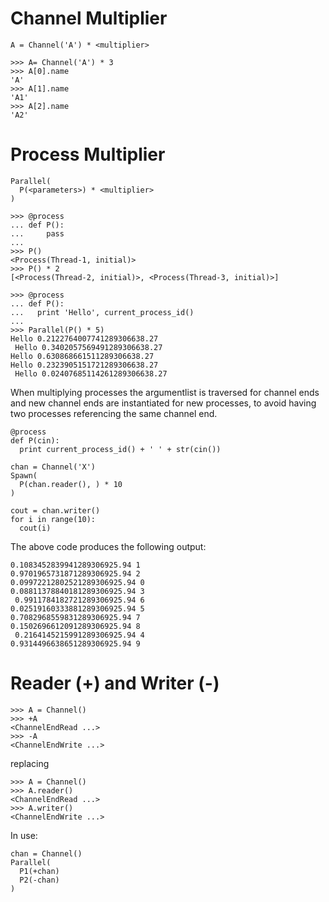 # Channel Multiplier #
```
A = Channel('A') * <multiplier>
```

```
>>> A= Channel('A') * 3
>>> A[0].name
'A'
>>> A[1].name
'A1'
>>> A[2].name
'A2'
```

# Process Multiplier #

```
Parallel(
  P(<parameters>) * <multiplier>
)
```


```
>>> @process
... def P():
...     pass
... 
>>> P()
<Process(Thread-1, initial)>
>>> P() * 2
[<Process(Thread-2, initial)>, <Process(Thread-3, initial)>]
```

```
>>> @process
... def P():
...   print 'Hello', current_process_id()
... 
>>> Parallel(P() * 5)
Hello 0.2122764007741289306638.27
 Hello 0.3402057569491289306638.27
Hello 0.630868661511289306638.27
Hello 0.2323905151721289306638.27
 Hello 0.02407685114261289306638.27
```

When multiplying processes the argumentlist is traversed for channel ends and new channel ends are instantiated for new processes, to avoid having two processes referencing the same channel end.

```
@process
def P(cin):
  print current_process_id() + ' ' + str(cin())

chan = Channel('X')
Spawn(
  P(chan.reader(), ) * 10
)

cout = chan.writer()
for i in range(10):
  cout(i)
```

The above code produces the following output:

```
0.1083452839941289306925.94 1
0.9701965731871289306925.94 2
0.09972212802521289306925.94 0
0.08811378840181289306925.94 3
 0.9911784182721289306925.94 6
0.02519160333881289306925.94 5
0.7082968559831289306925.94 7
0.1502696612091289306925.94 8
 0.2164145215991289306925.94 4
0.9314496638651289306925.94 9
```

# Reader (+) and Writer (-) #

```
>>> A = Channel()
>>> +A
<ChannelEndRead ...>
>>> -A
<ChannelEndWrite ...>
```

replacing

```
>>> A = Channel()
>>> A.reader()
<ChannelEndRead ...>
>>> A.writer()
<ChannelEndWrite ...>
```

In use:

```
chan = Channel()
Parallel(
  P1(+chan)
  P2(-chan)
)
```